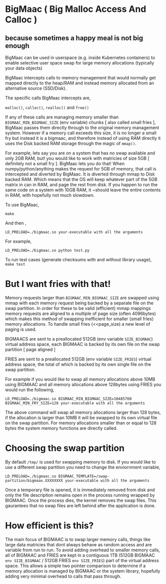 # BigMaac ( Big Malloc Access And Calloc )

## because sometimes a happy meal is not big enough

BigMaac can be used in userspace (e.g. inside Kubernetes containers) to enable selective user space swap for large memory allocations (typically your data objects)

BigMaac intercepts calls to memory management that would normally get mapped directly to the heap/RAM and instead memory allocated from an alternative source (SSD/Disk).

The specific calls BigMaac intercepts are, 

`malloc()`, `calloc()`, `realloc()` and `free()`

If any of these calls are managing memory smaller than `BIGMAAC_MIN_BIGMAAC_SIZE` (env variable) chunks [ also called small fries ], BigMaac passes them directly through to the original memory management system. However if a memory call exceeds this size, it is no longer a small fry but instead it is a bigmaac, and therefore instead of using RAM directly it uses the Disk backed RAM storage through the magic of `mmap()`. 

For example, lets say you are on a system that has no swap available and only 2GB RAM, but! you would like to work with matricies of size 5GB [ definitely not a small fry ]. BigMaac lets you do that!
When numpy/python/anything makes the request for 5GB of memory, that call is intercepted and diverted by BigMaac. It is diverted through mmap to Disk backed RAM. Which means that the OS will keep whatever part of the 5GB matrix in can in RAM, and page the rest from disk. If you happen to run the same code on a system with 10GB RAM, it ~should leave the entire contents in RAM, with hopefully not much slowdown.

To use BigMaac, 

`make`

And then ,
 
`LD_PRELOAD=./bigmaac.so your-executable with all the arguments`

For example,

`LD_PRELOAD=./bigmaac.so python test.py`

To run test cases (generate checksums with and without library usage), 
`make test`

# But I want fries with that!
Memory requests larger than `BIGMAAC_MIN_BIGMAAC_SIZE` are swapped using mmap with each memory request being backed by a separate file on the swap partition. In order for these to be valid (efficient) mmap mappings memory requests are aligned to a multiple of page size (often 4096bytes) which makes this method of swapping inefficient for smaller (small fries) memory allocations. To handle small fries (<<page_size) a new level of paging is used.

BIGMAACS are sent to a preallocated 512GB (env variable `SIZE_BIGMAAC`) virtual address space, each BIGMAAC is backed by its own file on the swap partition [ page aligned ]

FRIES are sent to a preallocated 512GB (env variable `SIZE_FRIES`) virtual address space, the total of which is backed by its own single file on the swap partition.

For example if you would like to swap all memory allocations above 10MB using BIGMAAC and all memory allocations above 128bytes using FRIES you would run the following, 

`LD_PRELOAD=./bigmaac.so BIGMAAC_MIN_BIGMAAC_SIZE=10485760 BIGMAAC_MIN_FRY_SIZE=128 your-executable with all the arguments`

The above command will swap all memory allocations larger than 128 bytes, if the allocation is larger than 10MB it will be swapped to its own virtual file on the swap partition. For memory allocations smaller than or equal to 128 bytes the system memory functions are directly called.

# Choosing the swap partition 
By default `/tmp/` is used for swapping memory to disk. If you would like to use a different swap partition you need to change the enviornment variable,

`LD_PRELOAD=./bigmaac.so BIGMAAC_TEMPLATE=/swap-partition/bigmaax.XXXXXXXX your-executable with all the arguments`

Once a temporary file is opened, it is immediately removed from disk and only the file description remains open in the process running wrapped by BIGMAAC. Once the process dies, the kernel removes the swap files. This gaurantees that no swap files are left behind after the application is done.

# How efficient is this?
The main focus of BIGMAAC is to swap larger memory calls, things like large data matricies that dont always behave as random access and are variable from run to run. To avoid adding overhead to smaller memory calls, all of BIGMAAC and FRIES are kept in a contiguous 1TB (512GB BIGMAAC `env SIZE_BIGMAAC` / 512GB FRIES `env SIZE_FRIES`) part of the virtual address space. This allows a simple two pointer comparison to determine if a memory allocation is managed by BIGMAAC or the system library, hopefully adding very minimal overhead to calls that pass through.


